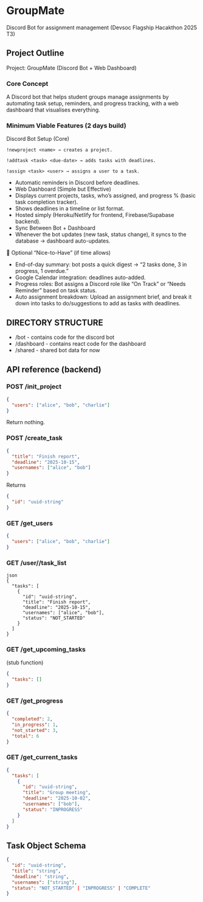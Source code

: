 # GroupMate
Discord Bot for assignment management (Devsoc Flagship Hacakthon 2025 T3)

## Project Outline
Project: GroupMate (Discord Bot + Web Dashboard)
### Core Concept
A Discord bot that helps student groups manage assignments by automating task setup, reminders, and progress tracking, with a web dashboard that visualises everything.

### Minimum Viable Features (2 days build)
Discord Bot Setup (Core)

`!newproject <name> → creates a project.`

`!addtask <task> <due-date> → adds tasks with deadlines.`

`!assign <task> <user> → assigns a user to a task.`

- Automatic reminders in Discord before deadlines.
- Web Dashboard (Simple but Effective)
- Displays current projects, tasks, who’s assigned, and progress % (basic task completion tracker).
- Shows deadlines in a timeline or list format.
- Hosted simply (Heroku/Netlify for frontend, Firebase/Supabase backend).
- Sync Between Bot + Dashboard
- Whenever the bot updates (new task, status change), it syncs to the database → dashboard auto-updates.

🔹 Optional “Nice-to-Have” (if time allows)
- End-of-day summary: bot posts a quick digest → “2 tasks done, 3 in progress, 1 overdue.”
- Google Calendar integration: deadlines auto-added.
- Progress roles: Bot assigns a Discord role like “On Track” or “Needs Reminder” based on task status.
- Auto assignment breakdown: Upload an assignment brief, and break it down into tasks to do/suggestions to add as tasks with deadlines.


## DIRECTORY STRUCTURE
- /bot - contains code for the discord bot
- /dashboard - contains react code for the dashboard
- /shared - shared bot data for now

## API reference (backend)


### POST /init_project
```json
{
  "users": ["alice", "bob", "charlie"]
}

```
Return nothing.

### POST /create_task
```json
{
  "title": "Finish report",
  "deadline": "2025-10-15",
  "usernames": ["alice", "bob"]
}
```

Returns
```json
{
  "id": "uuid-string"
}
```


### GET /get_users
```json
{
  "users": ["alice", "bob", "charlie"]
}
```

### GET /user/<username>/task_list


```
json
{
  "tasks": [
    {
      "id": "uuid-string",
      "title": "Finish report",
      "deadline": "2025-10-15",
      "usernames": ["alice", "bob"],
      "status": "NOT_STARTED"
    }
  ]
}
```

### GET /get_upcoming_tasks
(stub function)

```json
{
  "tasks": []
}
```

### GET /get_progress

```json
{
  "completed": 2,
  "in_progress": 1,
  "not_started": 3,
  "total": 6
}
```

### GET /get_current_tasks
```json
{
  "tasks": [
    {
      "id": "uuid-string",
      "title": "Group meeting",
      "deadline": "2025-10-02",
      "usernames": ["bob"],
      "status": "INPROGRESS"
    }
  ]
}
```

## Task Object Schema
```json
{
  "id": "uuid-string",
  "title": "string",
  "deadline": "string",
  "usernames": ["string"],
  "status": "NOT_STARTED" | "INPROGRESS" | "COMPLETE"
}
```